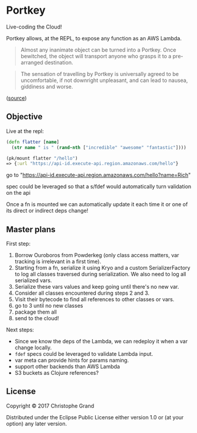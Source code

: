 # Portkey

Live-coding the Cloud!

Portkey allows, at the REPL, to expose any function as an AWS Lambda.

> Almost any inanimate object can be turned into a Portkey. Once bewitched, the object will transport anyone who grasps it to a pre-arranged destination.

> The sensation of travelling by Portkey is universally agreed to be uncomfortable, if not downright unpleasant, and can lead to nausea, giddiness and worse.

([source](https://www.pottermore.com/writing-by-jk-rowling/portkeys))

## Objective

Live at the repl:

```clj
(defn flatter [name]
  (str name " is " (rand-nth ["incredible" "awesome" "fantastic"])))

(pk/mount flatter "/hello")
=> {:url "https://api-id.execute-api.region.amazonaws.com/hello"}
```

go to "https://api-id.execute-api.region.amazonaws.com/hello?name=Rich"

spec could be leveraged so that a s/fdef would automatically turn validation on the api

Once a fn is mounted we can automatically update it each time it or one of
its direct or indirect deps change!

## Master plans

First step:

 1. Borrow Ouroboros from Powderkeg (only class access matters, var tracking is irrelevant in a first time).
 2. Starting from a fn, serialize it using Kryo and a custom SerializerFactory to log all classes traversed during serialization. We also need to log all serialized vars.
 3. Serialize these vars values and keep going until there's no new var.
 4. Consider all classes encountered during steps 2 and 3.
 5. Visit their bytecode to find all references to other classes or vars.
 6. go to 3 until no new classes
 7. package them all
 8. send to the cloud! 
 
Next steps:

 * Since we know the deps of the Lambda, we can redeploy it when a var change locally.
 * `fdef` specs could be leveraged to validate Lambda input.
 * var meta can provide hints for params naming.
 * support other backends than AWS Lambda
 * S3 buckets as Clojure references?
 
## License

Copyright © 2017 Christophe Grand

Distributed under the Eclipse Public License either version 1.0 or (at
your option) any later version.
